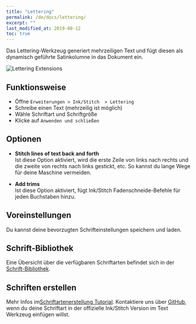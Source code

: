 ```yaml
---
title: "Lettering"
permalink: /de/docs/lettering/
excerpt: ""
last_modified_at: 2019-08-12
toc: true
---
```

Das Lettering-Werkzeug generiert mehrzeiligen Text und fügt diesen als dynamisch geführte Satinkolumne in das Dokument ein.

![Lettering Extensions](/assets/images/docs/lettering.jpg)

## Funktionsweise

* Öffne `Erweiterungen > Ink/Stitch  > Lettering`
* Schreibe einen Text (mehrzeilig ist möglich)
* Wähle Schriftart und Schriftgröße
* Klicke auf `Anwenden und schließen`

## Optionen

* **Stitch lines of text back and forth**<br>
  Ist diese Option aktiviert, wird die erste Zeile von links nach rechts und die zweite von rechts nach links gestickt, etc.
  So kannst du lange Wege für deine Maschine vermeiden.

* **Add trims**<br>
  Ist diese Option aktiviert, fügt Ink/Stitch Fadenschneide-Befehle für jeden Buchstaben hinzu.

## Voreinstellungen

Du kannst deine bevorzugten Schrifteinstellungen speichern und laden.

## Schrift-Bibliothek

Eine Übersicht über die verfügbaren Schriftarten befindet sich in der [Schrift-Bibliothek](/de/fonts/font-library/).

## Schriften erstellen

Mehr Infos im[Schriftartenerstellung Tutorial](/de/tutorials/font-creation/).
Kontaktiere uns über [GitHub](https://github.com/inkstitch/inkstitch/issues), wenn du deine Schriftart in der offizielle Ink/Stitch Version im Text Werkzeug einfügen willst.
